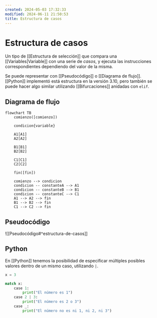 ```yaml
---
created: 2024-05-03 17:32:33
modified: 2024-06-11 21:50:53
title: Estructura de casos
---
```


# Estructura de casos

Un tipo de [[Estructura de selección]] que compara una [[Variables|Variable]] con una serie de *casos*, y ejecuta las instrucciones correspondientes dependiendo del valor de la misma.

Se puede representar con [[Pseudocódigo]] o [[Diagrama de flujo]]. [[Python]] implementó está estructura en la versión 3.10, pero también se puede hacer algo similar utilizando [[Bifurcaciones]] anidadas con `elif`.

## Diagrama de flujo

```mermaid
flowchart TB
	comienzo([comienzo])
    
    condicion{variable}
    
    A1[A1]
	A2[A2]
    
    B1[B1]
	B2[B2]
    
    C1[C1]
	C2[C2]
    
	fin([fin])
    
	comienzo --> condicion
	condicion -- constanteA --> A1
	condicion -- constanteB --> B1
	condicion -- constanteC --> C1
	A1 --> A2 --> fin
	B1 --> B2 --> fin
	C1 --> C2 --> fin
```

## Pseudocódigo

![[Pseudocódigo#^estructura-de-casos]]

## Python

En [[Python]] tenemos la posibilidad de especificar múltiples posibles valores dentro de un mismo caso, utilizando `|`.

```python
x = 3

match x:
    case 1:
        print("El número es 1")
    case 2 | 3:
        print("El número es 2 o 3")
    case _:
        print("El número no es ni 1, ni 2, ni 3")
```
